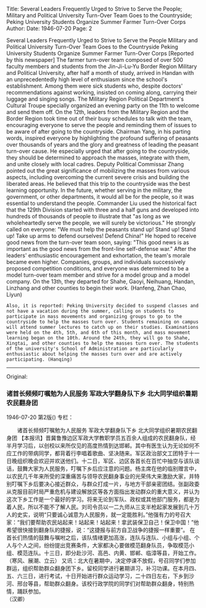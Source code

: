 Title: Several Leaders Frequently Urged to Strive to Serve the People; Military and Political University Turn-Over Team Goes to the Countryside; Peking University Students Organize Summer Farmer Turn-Over Corps
Author:
Date: 1946-07-20
Page: 2

Several Leaders Frequently Urged to Strive to Serve the People
	Military and Political University Turn-Over Team Goes to the Countryside
	Peking University Students Organize Summer Farmer Turn-Over Corps
[Reported by this newspaper] The farmer turn-over team composed of over 500 faculty members and students from the Jin-Ji-Lu-Yu Border Region Military and Political University, after half a month of study, arrived in Handan with an unprecedentedly high level of enthusiasm since the school's establishment. Among them were sick students who, despite doctors' recommendations against working, insisted on coming along, carrying their luggage and singing songs. The Military Region Political Department's Cultural Troupe specially organized an evening party on the 11th to welcome and send them off. On the 12th, leaders from the Military Region and the Border Region took time out of their busy schedules to talk with the team, encouraging everyone to serve the people and reminding them of issues to be aware of after going to the countryside. Chairman Yang, in his parting words, inspired everyone by highlighting the profound suffering of peasants over thousands of years and the glory and greatness of leading the peasant turn-over cause. He especially urged that after going to the countryside, they should be determined to approach the masses, integrate with them, and unite closely with local cadres. Deputy Political Commissar Zhang pointed out the great significance of mobilizing the masses from various aspects, including overcoming the current severe crisis and building the liberated areas. He believed that this trip to the countryside was the best learning opportunity. In the future, whether serving in the military, the government, or other departments, it would all be for the people, so it was essential to understand the people. Commander Liu used the historical fact that the 129th Division started with three and a half guns and developed into hundreds of thousands of people to illustrate that "as long as we wholeheartedly serve the people, we will surely be victorious." He strongly called on everyone: "We must help the peasants stand up! Stand up! Stand up! Take up arms to defend ourselves! Defend China!" He hoped to receive good news from the turn-over team soon, saying: "This good news is as important as the good news from the front-line self-defense war."
	After the leaders' enthusiastic encouragement and exhortation, the team's morale became even higher. Companies, groups, and individuals successively proposed competition conditions, and everyone was determined to be a model turn-over team member and strive for a model group and a model company. On the 13th, they departed for Shahe, Gaoyi, Neihuang, Handan, Linzhang and other counties to begin their work. (Hanfeng, Zhan Chao, Liyun)

	Also, it is reported: Peking University decided to suspend classes and not have a vacation during the summer, calling on students to participate in mass movements and organizing groups to go to the countryside to help the masses turn over. Students remaining on campus will attend summer lectures to catch up on their studies. Examinations were held on the 4th, 5th, and 6th of this month, and mass movement learning began on the 10th. Around the 24th, they will go to Shahe, Xingtai, and other counties to help the masses turn over. The students of the university's School of Administration are particularly enthusiastic about helping the masses turn over and are actively participating. (Hanqing)



<hr /> 

Original: 


### 诸首长频频叮嘱勉为人民服务  军政大学翻身队下乡  北大同学组织暑期农民翻身团

1946-07-20
第2版()
专栏：

　　诸首长频频叮嘱勉为人民服务
    军政大学翻身队下乡
    北大同学组织暑期农民翻身团
    【本报讯】晋冀鲁豫边区军政大学教职学员五百余人组成的农民翻身队，经半月学习后，以创校以来所仅见的高度热情到达邯郸。其中有医生认为无论如何不应工作的带病同学，都背着行李唱着歌曲、坚决随来。军区政治部文工团特于十一日晚组织晚会欢迎并欢送他们。十二日，军区、边区各首长在百忙中抽空与该队谈话，鼓舞大家为人民服务，叮嘱下乡后应注意的问题。杨主席在他的临别赠言中，以农民几千年来所受的深重痛苦与领导农民翻身事业的光荣伟大来激励大家，并特别叮嘱下乡后要决心接近群众，与群众打成一片，与地方干部亲密团结。张副政委从克服目前时局严重危机与建设解放区等各方面指出发动群众的重大意义，并认为这次下乡工作是一个最好的学习。将来无论到军队、政权或其他部门服务，都是为着人民，所以不能不了解人民。刘司令员以一二九师从三支半枪起家发展到几十万人的史实，说明“只要诚心诚意为人民服务，就一定能胜利。”他强有力的号召大家：“我们要帮助农民站起来！站起来！站起来！拿武装保卫自己！保卫中国！”他希望很快接到翻身队的捷报，说：“这捷报与前方自卫战争的捷报一样重要”。
    在首长们热情的鼓舞与嘱咐之后，该队情绪更加高涨，连队与连队、小组与小组、个人与个人之间，纷纷提出竞赛条件，大家都决心要做模范翻身队员，争取模范小组、模范连队。十三日，即分赴沙河、高邑、内黄、邯郸、临漳等县，开始工作。    （寒风、展潮、立云）
    又讯：北大在暑期中，决定停课不放假，号召同学们参加群运，组织帮助群众翻身团下乡。留校同学进行暑期讲习，补习功课。在本月四、五、六三日，进行考试，十日开始进行群众运动学习，二十四日左右，下乡到沙河、邢台等县，帮助群众翻身。该校行政学院的同学们对帮助群众翻身，特别热情，踊跃参加。        
    （汉卿）
